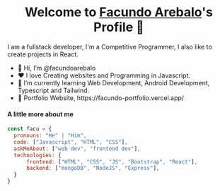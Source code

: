 <p align="center">
  <h1 align="center">Welcome to <a href="https://github.com/facundoarebalo">Facundo Arebalo</a>'s Profile 👋</h1>
</p>

<p>I am a fullstack developer, I'm a Competitive Programmer, I also like to create projects in React.</p>
<ul>
  <li>👋 Hi, I’m @facundoarebalo</li>
  <li>❤️ I love Creating websites and Programming in Javascript.</li>
  <li>🌱 I’m currently learning Web Development, Android Development, Typescript and Tailwind.</li>
  <li>🧐 Portfolio Website, https://facundo-portfolio.vercel.app/</li>
</ul>

#### A little more about me
```javascript
const facu = {
  pronouns: "He" | "Him",
  code: ["Javascript", "HTML", "CSS"],
  askMeAbout: ["web dev", "frontend dev"],
  technologies: {
      frontend: ["HTML", "CSS", "JS", "Bootstrap", "React"],
      backend: ["mongoDB", "NodeJS", "Express"],
  }
}
```
